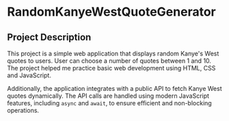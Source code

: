 # RandomKanyeWestQuoteGenerator

## Project Description
This project is a simple web application that displays random Kanye's West quotes to users. User can choose a number of quotes between 1 and 10. The project helped me practice basic web development using HTML, CSS and JavaScript.

Additionally, the application integrates with a public API to fetch Kanye West quotes dynamically. The API calls are handled using modern JavaScript features, including `async` and `await`, to ensure efficient and non-blocking operations.
